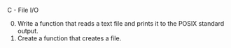 C - File I/O

0. Write a function that reads a text file and prints it to the POSIX standard output.
1. Create a function that creates a file.

